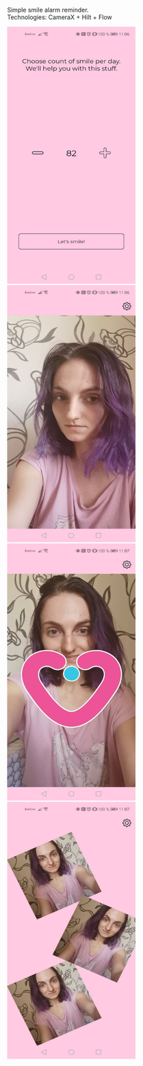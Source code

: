 Simple smile alarm reminder.  
Technologies: CameraX + Hilt + Flow  

<img src="https://github.com/Natkarock/GiveMeSmile/blob/master/img/2021-05-07%2011.13.21.jpg" width="300" height="600"/><img src="https://github.com/Natkarock/GiveMeSmile/blob/master/img/2021-05-07%2011.13.25.jpg" width="300" height="600"/><img src="https://github.com/Natkarock/GiveMeSmile/blob/master/img/2021-05-07%2011.13.31.jpg" width="300" height="600"/><img src="https://github.com/Natkarock/GiveMeSmile/blob/master/img/2021-05-07%2011.13.37.jpg" width="300" height="600"/>








